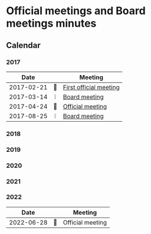 # Official meetings and Board meetings minutes

## Calendar

### 2017

| Date       |     | Meeting                                                            |
| ---------- | :-: | ------------------------------------------------------------------ |
| 2017-02-21 | 🎉  | [First official meeting](./2017-02-21%20-%20initial%20meeting.txt) |
| 2017-03-14 | ❕   | [Board meeting](./2017-03-14%20-%20board%20meeting.md)             |
| 2017-04-24 | 💬  | [Official meeting](./2017-04-24%20-%20official%20meeting.md)       |
| 2017-08-25 | ❕   | [Board meeting](./2017-08-25%20-%20board%20meeting.md)             |

### 2018

### 2019

### 2020

### 2021

### 2022

| Date       |     | Meeting          |
| ---------- | :-: | ---------------- |
| 2022-06-28 | 💬  | Official meeting |
